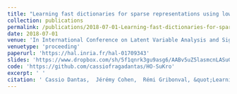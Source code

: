 ```yaml
---
title: "Learning fast dictionaries for sparse representations using low-rank tensor decompositions"
collection: publications
permalink: /publications/2018-07-01-Learning-fast-dictionaries-for-sparse-representations-using-low-rank-tensor-decompositions
date: 2018-07-01
venue: 'In International Conference on Latent Variable Analysis and Signal Separation (LVA/ICA)'
venuetype: 'proceeding'
paperurl: 'https://hal.inria.fr/hal-01709343'
slides: 'https://www.dropbox.com/sh/5f1qnrk3gu9asg6/AABv5uZ5lasmcnLASuGwpVM4a?preview=2018_HO-SuKro_LVA-ICA_byJeremy.pdf'
code: 'https://github.com/cassiofragadantas/HO-SuKro'
excerpt: ' '
citation: ' Cassio Dantas,  Jérémy Cohen,  Rémi Gribonval, &quot;Learning fast dictionaries for sparse representations using low-rank tensor decompositions.&quot; In International Conference on Latent Variable Analysis and Signal Separation (LVA/ICA), 2018.'
---
```

